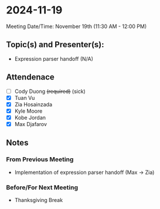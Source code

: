 <!-- 
USING REVISION 1.2
-->
# 2024-11-19
Meeting Date/Time: November 19th (11:30 AM - 12:00 PM)

## Topic(s) and Presenter(s):
- Expression parser handoff (N/A)

## Attendenace
- [ ] Cody Duong ~~(required)~~ (sick)
- [x] Tuan Vu
- [x] Zia Hosainzada
- [x] Kyle Moore
- [x] Kobe Jordan
- [x] Max Djafarov

## Notes
### From Previous Meeting
- Implementation of expression parser handoff (Max -> Zia)

### Before/For Next Meeting
- Thanksgiving Break